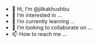 - 👋 Hi, I’m @jilkakhushbu
- 👀 I’m interested in ...
- 🌱 I’m currently learning ...
- 💞️ I’m looking to collaborate on ...
- 📫 How to reach me ...

<!---
jilkakhushbu/jilkakhushbu is a ✨ special ✨ repository because its `README.md` (this file) appears on your GitHub profile.
You can click the Preview link to take a look at your changes.
--->
